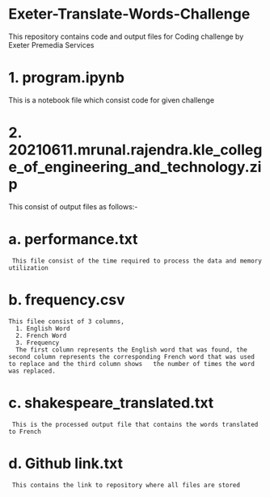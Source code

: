 # Exeter-Translate-Words-Challenge
This repository contains code and output files for Coding challenge by Exeter Premedia Services

# 1. program.ipynb
This is a notebook file which consist code for given challenge

# 2. 20210611.mrunal.rajendra.kle_college_of_engineering_and_technology.zip
This consist of output files as follows:- 
  # a. performance.txt
     This file consist of the time required to process the data and memory utilization

  # b. frequency.csv
    This filee consist of 3 columns,
      1. English Word
      2. French Word
      3. Frequency
      The first column represents the English word that was found, the second column represents the corresponding French word that was used to replace and the third column shows   the number of times the word was replaced. 

   # c. shakespeare_translated.txt
     This is the processed output file that contains the words translated to French

   # d. Github link.txt
     This contains the link to repository where all files are stored
